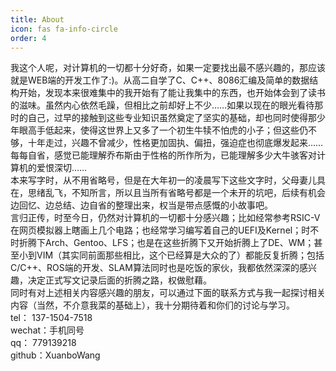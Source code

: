 ```yaml
---
title: About
icon: fas fa-info-circle
order: 4
---
```


我这个人呢，对计算机的一切都十分好奇，如果一定要找出最不感兴趣的，那应该就是WEB端的开发工作了:)。从高二自学了C、C++、8086汇编及简单的数据结构开始，发现本来很难集中的我开始有了能让我集中的东西，也开始体会到了读书的滋味。虽然内心依然毛躁，但相比之前却好上不少……如果以现在的眼光看待那时的自己，过早的接触到这些专业知识虽然奠定了坚实的基础，却也同时使得那少年眼高手低起来，使得这世界上又多了一个初生牛犊不怕虎的小子；但这些仍不够，十年走过，兴趣不曾减少，性格更加固执、偏扭，强迫症也彻底爆发起来……每每自省，感觉已能理解乔布斯由于性格的所作所为，已能理解多少大牛骇客对计算机的爱恨深切……  
本来写字时，从不用省略号，但是在大年初一的凌晨写下这些文字时，父母妻儿具在，思绪乱飞，不知所言，所以且当所有省略号都是一个未开的坑吧，后续有机会边回忆、边总结、边自省的整理出来，权当是带点感慨的小故事吧。  
言归正传，时至今日，仍然对计算机的一切都十分感兴趣；比如经常参考RSIC-V在网页模拟器上瞎画上几个电路；也经常学习编写着自己的UEFI及Kernel；时不时折腾下Arch、Gentoo、LFS；也是在这些折腾下又开始折腾上了DE、WM；甚至小到VIM（其实同前面那些相比，这个已经算是大众的了）都能反复折腾；包括C/C++、ROS端的开发、SLAM算法同时也是吃饭的家伙，我都依然深深的感兴趣，决定正式写文记录后面的折腾之路，权做慰藉。  
同时有对上述相关内容感兴趣的朋友，可以通过下面的联系方式与我一起探讨相关内容（当然，不介意我菜的基础上），我十分期待着和你们的讨论与学习。  
tel：   137-1504-7518  
wechat：手机同号  
qq：	779139218  
github：XuanboWang  

